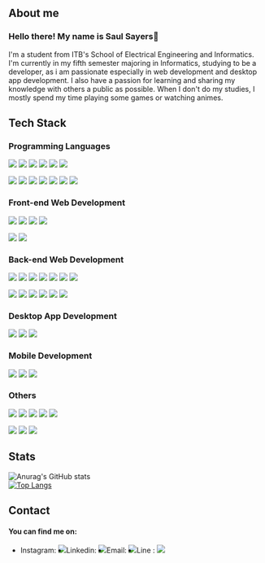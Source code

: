 <h2>About me</h2>
<h3>Hello there! My name is Saul Sayers👋</h3>

I'm a student from ITB's School of Electrical Engineering and Informatics. I'm currently in my fifth semester majoring in Informatics, studying to be a developer, as i am passionate especially in web development and desktop app development. I also have a passion for learning and sharing my knowledge with others a public as possible. When I don't do my studies, I mostly spend my time playing some games or watching animes. 

<h2>Tech Stack</h2>

### Programming Languages

<p>
<img src="https://img.shields.io/badge/-TypeScript-333333?style=flat-square&logo=typescript">
<img src="https://img.shields.io/badge/-JavaScript-333333?style=flat-square&logo=javascript">
<img src="https://img.shields.io/badge/-PHP-333333?style=flat-square&logo=PHP">
<img src="https://img.shields.io/badge/-Go-333333?style=flat-square&logo=Go">
<img src="https://img.shields.io/badge/-Java-333333?style=flat-square&logo=Java">
<img src="https://img.shields.io/badge/-Kotlin-333333?style=flat-square&logo=kotlin">
</p>
<p>
<img src="https://img.shields.io/badge/-C-333333?style=flat-square&logo=C">
<img src="https://img.shields.io/badge/-C++-333333?style=flat-square&logo=Cplusplus">
<img src="https://img.shields.io/badge/-C Sharp-333333?style=flat-square&logo=Csharp">
<img src="https://img.shields.io/badge/-Python-333333?style=flat-square&logo=Python">
<img src="https://img.shields.io/badge/-SQL-333333?style=flat-square&logo=sql">
<img src="https://img.shields.io/badge/-Haskell-333333?style=flat-square&logo=haskell"/>
<img src="https://img.shields.io/badge/-Prolog-333333?style=flat-square&logo=prolog">
</p>

### Front-end Web Development
<p>
<img src="https://img.shields.io/badge/-React-333333?style=flat-square&logo=react">
<img src="https://img.shields.io/badge/-Bootstrap5-333333?style=flat-square&logo=bootstrap">
<img src="https://img.shields.io/badge/-Tailwind-333333?style=flat-square&logo=tailwind-css">
<img src="https://img.shields.io/badge/-Figma-333333?style=flat-square&logo=figma">
</p>
<p>
<img src="https://img.shields.io/badge/-Material%20UI-333333?style=flat-square&logo=prolog">
<img src="https://img.shields.io/badge/-Cakra%20UI-333333?style=flat-square&logo=prolog">
</p>

### Back-end Web Development

<p>
<img src="https://img.shields.io/badge/-ExpressJS-333333?style=flat-square&logo=express">
<img src="https://img.shields.io/badge/-Flask-333333?style=flat-square&logo=flask">
<img src="https://img.shields.io/badge/-Django-333333?style=flat-square&logo=Django">
<img src="https://img.shields.io/badge/-Docker-333333?style=flat-square&logo=docker"/>
<img src="https://img.shields.io/badge/-Nodejs-333333?style=flat-square&logo=Node.js">
<img src="https://img.shields.io/badge/-Echo-333333?style=flat-square&logo=prolog">
<img src="https://img.shields.io/badge/-TypeORM-333333?style=flat-square&logo=prolog">
</p>
<p>
<img src="https://img.shields.io/badge/-Postman-333333?style=flat-square&logo=postman">
<img src="https://img.shields.io/badge/-Netlify-333333?style=flat-square&logo=netlify">
<img src="https://img.shields.io/badge/-Heroku-333333?style=flat-square&logo=heroku">
<img src="https://img.shields.io/badge/-MySQL-333333?style=flat-square&logo=mysql">
<img src="https://img.shields.io/badge/-PostgreSQL-333333?style=flat-square&logo=postgresql">
<img src="https://img.shields.io/badge/-Firebase-333333?style=flat-square&logo=firebase">
</p>

### Desktop App Development
<p>
<img src="https://img.shields.io/badge/-JavaFX-333333?style=flat-square&logo=prolog">
<img src="https://img.shields.io/badge/-Tkinter-333333?style=flat-square&logo=prolog">
<img src="https://img.shields.io/badge/-PyGui-333333?style=flat-square&logo=prolog">
</p>

### Mobile Development
<p>
<img src="https://img.shields.io/badge/-Android%20Studio-333333?style=flat-square&logo=prolog">
<img src="https://img.shields.io/badge/-ROOM-333333?style=flat-square&logo=prolog">
<img src="https://img.shields.io/badge/-SQlite-333333?style=flat-square&logo=prolog">
</p>

### Others
<p>

<img src="https://img.shields.io/badge/-Git-333333?style=flat-square&logo=git">
<img src="https://img.shields.io/badge/-Gitlab-333333?style=flat-square&logo=gitlab">
<img src="https://img.shields.io/badge/-Github-333333?style=flat-square&logo=github">
<img src="https://img.shields.io/badge/-Open%20CV-333333?style=flat-square&logo=opencv">
<img src="https://img.shields.io/badge/-WSL-333333?style=flat-square&logo=wsl">
</p>
<p>
<img src="https://img.shields.io/badge/-Numpy-333333?style=flat-square&logo=prolog">
<img src="https://img.shields.io/badge/-Pandas-333333?style=flat-square&logo=prolog">
<img src="https://img.shields.io/badge/-sklearn-333333?style=flat-square&logo=prolog">
</p>

<h2>Stats</h2>

![Anurag's GitHub stats](https://github-readme-stats.vercel.app/api?username=saulsayerz&show_icons=true&theme=radical)   
[![Top Langs](https://github-readme-stats.vercel.app/api/top-langs/?username=saulsayerz&hide=jupyternotebook&theme=vision-friendly-dark)](https://github.com/anuraghazra/github-readme-stats)

<h2>Contact</h2>
<h4>You can find me on: </h4>

<ul style="display:flex;flex-direction:row;">
<li>Instagram: <a href="https://www.instagram.com/saulsayers/?hl=en"><img src="https://img.shields.io/badge/-@saulsayers-333333?style=flat-square&logo=instagram&logoColor=white/"></a></li>
<li>Linkedin: <a href="https://www.linkedin.com/in/saulsayers/?originalSubdomain=id"><img src="https://img.shields.io/badge/-saulsayers-blue?style=flat-square&logo=Linkedin&logoColor=white/"></a></li>
<li>Email: <a href="mailto: saulsayers@gmail.com"><img src="https://img.shields.io/badge/-saulsayers@gmail.com-f6f6f6?style=flat-square&logo=Gmail&logoColor=white/"></a></li>
<li>Line : <img src="https://img.shields.io/badge/saulsayerz-00C300?style=for-the-badge&logo=line&logoColor=white" height:"20"</li>
</ul>
